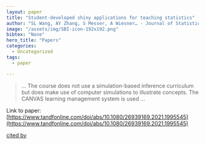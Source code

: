 ```yaml
---
layout: paper
title: "Student-developed shiny applications for teaching statistics"
author: "SL Wang, AY Zhang, S Messer, A Wiesner… - Journal of Statistics …, 2021 - Taylor & Francis"
image: "/assets/img/SBI-icon-192x192.png"
bibtex: "None"
hero_title: "Papers"
categories:
  - Uncategorized
tags:
  - paper

---
```

>… The course does not use a simulation-based inference curriculum but does make use of computer simulations to illustrate concepts. The CANVAS learning management system is used …

Link to paper: [https://www.tandfonline.com/doi/abs/10.1080/26939169.2021.1995545](https://www.tandfonline.com/doi/abs/10.1080/26939169.2021.1995545)

[cited by](https://scholar.google.com/scholar?cites=976962230758740886&as_sdt=2005&sciodt=0,5&hl=en&num=20)
